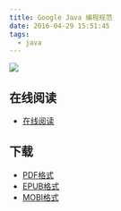 ```yaml
---
title: Google Java 编程规范
date: 2016-04-29 15:51:45
tags:
  - java
---
```


![](https://ek8whxe.cloudimg.io/s/width/226/https://www.gitbook.com/cover/book/jervyshi/google-java-styleguide-zh.jpg)

<!--more-->

## 在线阅读 ##

+ [在线阅读](https://www.gitbook.com/book/jervyshi/google-java-styleguide-zh/details)

## 下载 ##

+ [PDF格式](https://www.gitbook.com/download/pdf/book/jervyshi/google-java-styleguide-zh)
+ [EPUB格式](https://www.gitbook.com/download/epub/book/jervyshi/google-java-styleguide-zh)
+ [MOBI格式](https://www.gitbook.com/download/mobi/book/jervyshi/google-java-styleguide-zh)

